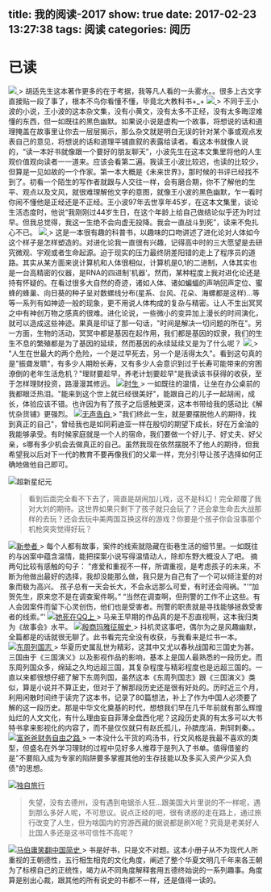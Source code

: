 title: 我的阅读-2017
show: true
date: 2017-02-23 13:27:38
tags: 阅读
categories: 阅历
---
# 已读
<a class="fancybox" rel="group" href="https://amazon.cn/gp/product/B01BWKVEA6/ref=as_li_tl?ie=UTF8&camp=536&creative=3200&creativeASIN=B01BWKVEA6&linkCode=as2&tag=dante-23&linkId=438f975a0589d8b4e7e5246a9639195f">
	<img src="https://img3.doubanio.com/lpic/s28576474.jpg" />
</a>
> 胡适先生这本著作更多的在于考据，我等凡人看的一头雾水。。很多上古文字直接贴一段了事了，根本不鸟你看懂不懂，毕竟北大教科书+_+

<a class="fancybox" rel="group" href="https://amazon.cn/gp/product/B019PP1WC0/ref=as_li_tl?ie=UTF8&camp=536&creative=3200&creativeASIN=B019PP1WC0&linkCode=as2&tag=dante-23&linkId=2d600a89b8106e1f6919a70ad626ea0a" />
	<img src="https://img3.doubanio.com/lpic/s1727466.jpg" />
</a>
> 不同于王小波的小说，王小波的这本杂文集，没有小黄文，没有太多不正经，没有太多晦涩难懂的东西，但一如既往的黑色幽默。如果说小说是虚构一个故事，将想说的话和道理掩盖在故事里让你去一层层揭示，那么杂文就是明白无误的针对某个事或观点发表自己的意见，将想说的话和道理平铺直叙的表露给读者。看这本书就像人说的，“读一本好书就像跟一个要好的朋友聊天”，小波先生在这本文集里将他的人生观价值观向读者一一道来。应该会看第二遍。我读王小波比较迟，也读的比较少，但算是一见如故的一个作家。第一本大概是《未来世界》，那时候的书评已经找不到了。初看一个陌生的写作者就跟与人交往一样，会有磨合期，你不了解他的生平、观点以及文风，就很难理解他文字的意图，就像王小波的黑色幽默，乍一看时你闹不懂他是正经还是不正经。王小波97年去世享年45岁，在这本文集里，谈论生活态度时，他说“我刚刚过44岁生日，在这个年龄上给自己做结论似乎还为时过早。但我总觉得，我这一生绝不会向虚无投降。我会一直战斗到死”，读来不免扎心不已。

<a class="fancybox" rel="group" href="https://amazon.cn/gp/product/B01HXJLN74/ref=as_li_tl?ie=UTF8&camp=536&creative=3200&creativeASIN=B01HXJLN74&linkCode=as2&tag=dante-23&linkId=835db5961ecc2e34cfe4b12e8dbea01b" />
    <img src="https://img3.doubanio.com/lpic/s28688090.jpg" />
</a>
> 这是一本很有趣的科普书，以趣味的口吻讲述了进化论对人体如今这个样子是怎样塑造的。对进化论我一直很有兴趣，记得高中时的三大愿望是去研究微观、宇观或者生命起源。迫于现实的压力最终阴差阳错的走上了程序员的道路。其实从某方面来说计算机和人体很相似，计算机是0,1的二进制，人体其实也是一台高精密的仪器，是RNA的四进制'机器'。然而，某种程度上我对进化论还是持有怀疑的。在看过很多大自然的奇迹，诸如人体、诸如蝙蝠的声呐回声定位、蜜蜂的蜂巢、向日葵的种子呈对数螺线分布(星系、台风、花朵、海螺都是这样)...等等一系列有如神迹一般的现象，更不用说人体构成的复杂与精密。让人不生出冥冥之中有神创万物之感真的很难。进化论说，一些微小的变异加上漫长的时间演化，就可以造成这些神迹。果真是印证了那一句话，"时间是解决一切问题的所在"。另一方面，生物的活动，冥冥中都是基因在起作用，我们都是基因的奴隶，我们的生生不息的繁殖都是为了基因的延续，然而基因的永续延续又是为了什么呢？

<a class="fancybox" rel="group" href="https://www.amazon.cn/gp/product/B003F25VPY/ref=as_li_qf_sp_asin_tl?ie=UTF8&camp=536&creative=3200&creativeASIN=B003F25VPY&linkCode=as2&tag=dante-23">
    <img src="https://images-cn.ssl-images-amazon.com/images/I/51FlI%2BU0TjL._SX343_BO1,204,203,200_.jpg" />
</a>
> "人生在世最大的两个危险，一个是过早死去，另一个是活得太久"。看到这句真的是"振聋发聩"，有多少人期盼长寿，又有多少人会意识到过于长寿可能带来的穷困潦倒的老年生活危机？"理财要趁早，养老计划要趁早"是我读该书获得的收获，至于怎样理财投资，路漫漫其修远。

<a class="fancybox" rel="group" href="https://www.amazon.cn/gp/product/B010PPI0K6/ref=as_li_qf_sp_asin_tl?ie=UTF8&camp=536&creative=3200&creativeASIN=B010PPI0K6&linkCode=as2&tag=dante-23">
	<img src="https://images-cn.ssl-images-amazon.com/images/I/81BGJ0io7EL._SX341_BO1,204,203,200_.jpg" alt="时生" />
</a>
> 一如既往的温情，让坐在办公桌前的我都眼泛热泪。"能来到这个世上就已经很美好"，能跟自己的儿子一起胡闹，成长，体验应该不错。也许因为有了孩子之后感触更深，这本书带给我的感动比《解忧杂货铺》更强烈。

<a class="fancybox" rel="group" href="https://www.amazon.cn/gp/product/B00ZHXYT7U/ref=as_li_qf_sp_asin_tl?ie=UTF8&camp=536&creative=3200&creativeASIN=B00ZHXYT7U&linkCode=as2&tag=dante-23">
    <img src="https://images-cn.ssl-images-amazon.com/images/I/510wzE2j-EL._SX341_BO1,204,203,200_.jpg" alt="无声告白" />
</a>
> "我们终此一生，就是要摆脱他人的期待，找到真正的自己"，曾经我也是如同莉迪亚一样在殷切的期望下成长，好在万金油的我能够承受。有时候家庭就是一个人的宿命，我们要做一个好儿子、好丈夫、好父亲，s哪有多少机会去做真正的自己。虽然我现在依然摆脱不了他人的期待，但我希望我以后对下一代的教育不要再像我们的父辈一样，充分引导让孩子选择如何正确地做他自己即可。

<!--more-->

![超新星纪元](https://img1.doubanio.com/lpic/s3700467.jpg)
> 看到后面完全看不下去了，简直是胡闹加儿戏，这不是科幻！完全颠覆了我对大刘的期待。这世界如果只剩下了孩子就只会玩了？还会拿生命去大战那样的去玩？还会去玩中美两国互换这样的游戏？你要是个孩子你会没事那个机枪突突觉得好玩？

<a class="fancybox" rel="group" href="https://www.amazon.cn/gp/product/B019XQ9TEE/ref=as_li_qf_sp_asin_tl?ie=UTF8&camp=536&creative=3200&creativeASIN=B019XQ9TEE&linkCode=as2&tag=dante-23">
    <img src="https://images-cn.ssl-images-amazon.com/images/I/51nymPcfMGL._SX340_BO1,204,203,200_.jpg" alt="新参者" />
</a>
> 每个人都有故事，案件的线索就隐藏在街巷生活的细节里。一如既往的与凶案中蕴含温情，能把探案小说写得温情动人，除却东野大概没人了吧。
摘两句比较有感触的句子：
"疼爱和重视不一样，所谓重视，是考虑孩子的未来，不断为他做出最好的选择，我却没能那么做，我只是为自己有了一个可以倾注爱的对象而极为高兴。 孩子总有一天会长大，不会永远那么可爱，有时还会闯祸。"'“加贺先生，原来您不是在调查案件啊。” “当然在调查啊，但刑警的工作不止这些。有人会因案件而留下心灵创伤，他们也是受害者。刑警的职责就是寻找能够拯救受害者的线索。”'

<a class="fancybox" rel="group" href="https://images-cn.ssl-images-amazon.com/images/I/514%2B3MSfKNL.jpg">
    <img src="https://images-cn.ssl-images-amazon.com/images/I/514%2B3MSfKNL.jpg" alt="她死在QQ上" />
</a>
> 马亲王早期的作品真的是不忍直视啊，这本我归类为《故事会》水平。

<a class="fancybox" rel="group" href="https://www.amazon.cn/gp/product/B00FZEJ3M2">
    <img src="https://images-cn.ssl-images-amazon.com/images/I/51b-Y%2BxDQiL._SX378_BO1,204,203,200_.jpg" alt="殷商玛雅征服史" />
</a>
> 抖机灵这事吧，偶尔为之是风趣幽默，全篇都是的话就很无聊了。此书看完完全没有收获，与我看来是烂书一本。

<a class="fancybox" rel="group" href="https://www.amazon.cn/gp/product/B00CSLT2TY/ref=as_li_qf_sp_asin_tl?ie=UTF8&camp=536&creative=3200&creativeASIN=B00CSLT2TY&linkCode=as2&tag=dante-23">
    <img src="https://images-cn.ssl-images-amazon.com/images/I/41JNnT17OeL._SX350_BO1,204,203,200_.jpg" alt="东周列国志" />
</a>  
> 华夏历史属乱世为精彩，这其中又尤以春秋战国和三国史为甚。三国由于《三国演义》以及影视作品的影响，基本上是国人最熟悉的一段历史。而东周列国众多，绵延之久均远超三国，其复杂程度与精彩程度也是远超三国的。一直以来都很想仔细了解下东周列国，虽然这本《东周列国志》跟《三国演义》类似，算是小说并不算正史，但对于了解那段历史还是很有好处的。历时近三个月，利用闲散时间终于读完了这本书，记录了80篇想法，补上了作为中国人必须要了解的这一段历史。那是中华文化奠基的时代，想想我们早在几千年前就有那么辉煌灿烂的人文文化，有什么理由妄自菲薄全盘西化呢？这段历史真的有太多可以大书特书拿来影视化的内容了，而不是仅仅就只有赵氏孤儿，孙膑庞涓，荆轲刺秦。。


<a class="fancybox" rel="group" href="https://www.amazon.cn/gp/product/B00H42WTTC/ref=as_li_qf_sp_asin_il_tl?ie=UTF8&camp=536&creative=3200&creativeASIN=B00H42WTTC&linkCode=as2&tag=dante-23">
    <img src="https://images-cn.ssl-images-amazon.com/images/I/51MUGfuqXzL.jpg" alt="富爸爸财务自由之路" />
</a>
> 一本没什么干货的鸡汤书，行文风格是我最不喜欢的类型，但盛名在外学习理财的过程中见好多人推荐于是列入了书单。值得借鉴的是"不要陷入成为专家的陷阱要多掌握其他的生存技能以及多买入资产少买入负债"的思想。

<a class="fancybox" rel="group" href="https://www.amazon.cn/gp/product/B00DOTC8C2/ref=as_li_qf_sp_asin_il_tl?ie=UTF8&camp=536&creative=3200&creativeASIN=B00DOTC8C2&linkCode=as2&tag=dante-23
">
    <img src="https://images-cn.ssl-images-amazon.com/images/I/51b%2B19P-C1L.jpg" alt="独自旅行" />
</a>
> 失望，没有去德州，没有遇到电锯杀人狂...跟美国大片里说的不一样呢，遇到那么多好人呢，不可思议。说点正经的吧，很有诱惑的走在路上，通过旅行改变了人生，但为啥国内的穷游西藏的据说都是刷X呢？究竟是老美好人比国人多还是这书可信性不高呢？


<a class="fancybox" rel="group" href="https://www.amazon.cn/gp/product/B00RRCUBIK/ref=as_li_qf_sp_asin_il_tl?ie=UTF8&camp=536&creative=3200&creativeASIN=B00RRCUBIK&linkCode=as2&tag=dante-23">
    <img src="https://images-cn.ssl-images-amazon.com/images/I/51DSREx3TaL.jpg" alt="马伯庸笑翻中国简史" />
</a>
> 书是好书，只是文不对题。这本小册子从不为现代人所重视的王朝德性，五行相生相克的文化角度，阐述了整个华夏文明几千年来各王朝为了标榜自己的正统性，竭力从不同角度解释套用五德终始说的一系列趣事。角度算是别出心裁，跟其他的所有说史的书都不一样，还是值得一读的。

